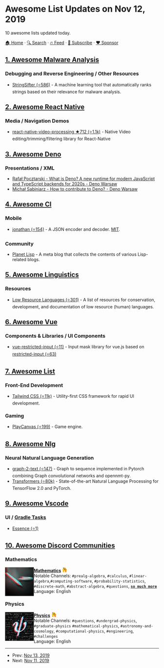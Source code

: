 # Awesome List Updates on Nov 12, 2019

10 awesome lists updated today.

[🏠 Home](/README.md) · [🔍 Search](https://www.trackawesomelist.com/search/) · [🔥 Feed](https://www.trackawesomelist.com/rss.xml) · [📮 Subscribe](https://trackawesomelist.us17.list-manage.com/subscribe?u=d2f0117aa829c83a63ec63c2f&id=36a103854c) · [❤️  Sponsor](https://github.com/sponsors/theowenyoung)



## [1. Awesome Malware Analysis](/content/rshipp/awesome-malware-analysis/README.md)

### Debugging and Reverse Engineering / Other Resources

*   [StringSifter (⭐586)](https://github.com/fireeye/stringsifter) - A machine learning tool
    that automatically ranks strings based on their relevance for malware analysis.

## [2. Awesome React Native](/content/jondot/awesome-react-native/README.md)

### Media / Navigation Demos

*   [react-native-video-processing ★712 (⭐1.1k)](https://github.com/shahen94/react-native-video-processing) - Native Video editing/trimming/filtering library for React-Native

## [3. Awesome Deno](/content/denolib/awesome-deno/README.md)

### Presentations / XML

*   [Rafał Pocztarski - What is Deno? A new runtime for modern JavaScript and TypeScript backends for 2020s - Deno Warsaw](https://www.youtube.com/watch?v=aI5A9zvYSjk)
*   [Michał Sabiniarz - How to contribute to Deno? - Deno Warsaw](https://www.youtube.com/watch?v=LAtjnKLbPpw)

## [4. Awesome Cl](/content/CodyReichert/awesome-cl/README.md)

### Mobile

*   [jonathan (⭐154)](https://github.com/Rudolph-Miller/jonathan) - A JSON encoder and decoder. [MIT](https://opensource.org/licenses/MIT).

### Community

*   [Planet Lisp](http://planet.lisp.org/) - A meta blog that collects the contents of various Lisp-related blogs.

## [5. Awesome Linguistics](/content/theimpossibleastronaut/awesome-linguistics/README.md)

### Resources

*   [Low Resource Languages (⭐301)](https://github.com/RIchardLitt/low-resource-languages) - A list of resources for conservation, development, and documentation of low resource (human) languages.

## [6. Awesome Vue](/content/vuejs/awesome-vue/README.md)

### Components & Libraries / UI Components

*   [vue-restricted-input (⭐11)](https://github.com/Scrum/vue-restricted-input) - Input mask library for vue.js based on [restricted-input (⭐63)](https://github.com/braintree/restricted-input)

## [7. Awesome List](/content/sindresorhus/awesome/README.md)

### Front-End Development

*   [Tailwind CSS (⭐11k)](https://github.com/aniftyco/awesome-tailwindcss#readme) - Utility-first CSS framework for rapid UI development.

### Gaming

*   [PlayCanvas (⭐199)](https://github.com/playcanvas/awesome-playcanvas#readme) - Game engine.

## [8. Awesome Nlg](/content/accelerated-text/awesome-nlg/README.md)

### Neural Natural Language Generation

*   [graph-2-text (⭐147)](https://github.com/diegma/graph-2-text) - Graph to sequence implemented in Pytorch combining Graph convolutional networks and opennmt-py.
*   [Transformers (⭐80k)](https://github.com/huggingface/transformers) - State-of-the-art Natural Language Processing for TensorFlow 2.0 and PyTorch.

## [9. Awesome Vscode](/content/viatsko/awesome-vscode/README.md)

### UI / [Gradle Tasks](https://marketplace.visualstudio.com/items?itemName=richardwillis.vscode-gradle)

*   [Essence (⭐1)](https://github.com/essence-language/vscode-extension)

## [10. Awesome Discord Communities](/content/mhxion/awesome-discord-communities/README.md)

### Mathematics

<img align="left" height="94px" width="94px" alt="Server Icon" src="https://github.com/mhxion/awesome-discord-communities/raw/main/images/server_icons/mathematics.webp">

[**Mathematics**](https://discord.com/invite/BacbVax) [<img height="16px" width="16px" alt="Homepage URL" src="https://github.com/mhxion/awesome-discord-communities/raw/main/images/badges/homepage.webp">](https://www.discordnetwork.com/)\
Notable Channels: `#prealg-algebra`, `#calculus`, `#linear-algebra`,`#computing-software`, `#probability-statistics`, `#discrete-math`, `#abstract-algebra`, `#questions`, **[`so much more`](https://github.com/mhxion/awesome-discord-communities/blob/main/README.md/badges.md#so-much-more)** \
Language: English
### Physics

<img align="left" height="94px" width="94px" alt="Server Icon" src="https://github.com/mhxion/awesome-discord-communities/raw/main/images/server_icons/physics.webp">

[**Physics**](https://discord.com/invite/N5jVwsg) [<img height="16px" width="16px" alt="Homepage URL" src="https://github.com/mhxion/awesome-discord-communities/raw/main/images/badges/homepage.webp">](https://www.discordnetwork.com/)\
Notable Channels: `#questions`, `#undergrad-physics`, `#graduate-physics` `#mathematical-physics`, `#astronomy-and-cosmology`, `#computational-physics`, `#engineering`, `#challenges` \
Language: English

---

- Prev: [Nov 13, 2019](/content/2019/11/13/README.md)
- Next: [Nov 11, 2019](/content/2019/11/11/README.md)